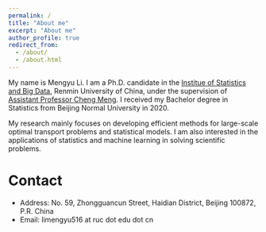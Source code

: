 ```yaml
---
permalink: /
title: "About me"
excerpt: "About me"
author_profile: true
redirect_from: 
  - /about/
  - /about.html
---
```


My name is Mengyu Li. I am a Ph.D. candidate in the [Institue of Statistics and Big Data](http://isbd.ruc.edu.cn/), Renmin University of China, under the supervision of [Assistant Professor Cheng Meng](http://isbd.ruc.edu.cn/sztd/c8798bd759634ad984964a646fb8c25d.htm). I received my Bachelor degree in Statistics from Beijing Normal University in 2020. 

My research mainly focuses on developing efficient methods for large-scale optimal transport problems and statistical models. I am also interested in the applications of statistics and machine learning in solving scientific problems.

Contact
======
* Address: No. 59, Zhongguancun Street, Haidian District, Beijing 100872, P.R. China
* Email: limengyu516 at ruc dot edu dot cn